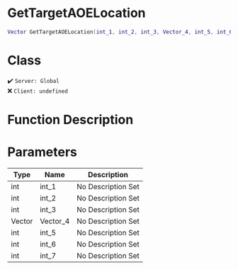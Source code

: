 # GetTargetAOELocation
```lua
Vector GetTargetAOELocation(int_1, int_2, int_3, Vector_4, int_5, int_6, int_7)
```
# Class
✔️ `Server: Global`  
❌ `Client: undefined`  

# Function Description

# Parameters
Type|Name|Description
--|--|--
int|int_1|No Description Set
int|int_2|No Description Set
int|int_3|No Description Set
Vector|Vector_4|No Description Set
int|int_5|No Description Set
int|int_6|No Description Set
int|int_7|No Description Set

